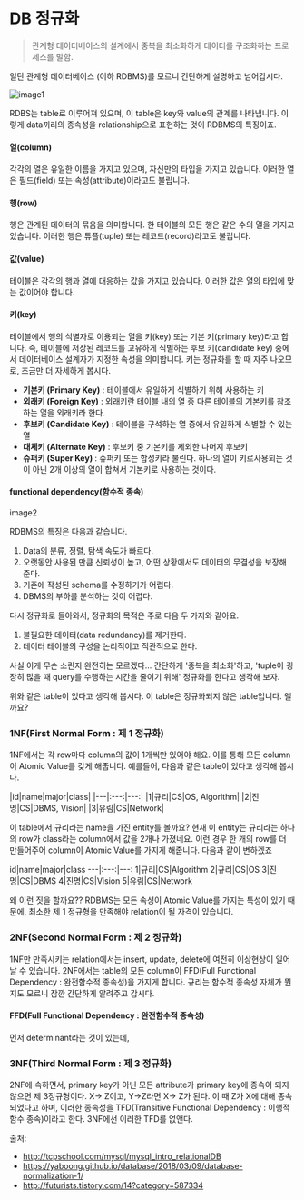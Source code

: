 # DB 정규화
>관계형 데이터베이스의 설계에서 중복을 최소화하게 데이터를 구조화하는 프로세스를 말함.

일단 관계형 데이터베이스 (이하 RDBMS)를 모르니 간단하게 설명하고 넘어갑시다.

![image1](https://user-images.githubusercontent.com/26535709/48506933-ef711b00-e88d-11e8-87b3-cff1b6d850cf.png)

RDBS는 table로 이루어져 있으며, 이 table은 key와 value의 관계를 나타냅니다. 이렇게 data끼리의 종속성을 relationship으로 표현하는 것이 RDBMS의 특징이죠.

#### 열(column)
각각의 열은 유일한 이름을 가지고 있으며, 자신만의 타입을 가지고 있습니다.
이러한 열은 필드(field) 또는 속성(attribute)이라고도 불립니다.

#### 행(row)
행은 관계된 데이터의 묶음을 의미합니다.
한 테이블의 모든 행은 같은 수의 열을 가지고 있습니다.
이러한 행은 튜플(tuple) 또는 레코드(record)라고도 불립니다.

#### 값(value)
테이블은 각각의 행과 열에 대응하는 값을 가지고 있습니다.
이러한 값은 열의 타입에 맞는 값이어야 합니다.

#### 키(key)
테이블에서 행의 식별자로 이용되는 열을 키(key) 또는 기본 키(primary key)라고 합니다.
즉, 테이블에 저장된 레코드를 고유하게 식별하는 후보 키(candidate key) 중에서 데이터베이스 설계자가 지정한 속성을 의미합니다.
키는 정규화를 할 때 자주 나오므로, 조금만 더 자세하게 봅시다.
- **기본키 (Primary Key)** : 테이블에서 유일하게 식별하기 위해 사용하는 키
- **외래키 (Foreign Key)** : 외래키란 테이블 내의 열 중 다른 테이블의 기본키를 참조하는 열을 외래키라 한다.
- **후보키 (Candidate Key)** : 테이블을 구석하는 열 중에서 유일하게 식별할 수 있는 열
- **대체키 (Alternate Key)** : 후보키 중 기본키를 제외한 나머지 후보키
- **슈퍼키 (Super Key)** : 슈퍼키 또는 합성키라 불린다. 하나의 열이 키로사용되는 것이 아닌 2개 이상의 열이 합쳐서 기본키로 사용하는 것이다.

#### functional dependency(함수적 종속)


image2


RDBMS의 특징은 다음과 같습니다.
1. Data의 분류, 정렬, 탐색 속도가 빠르다.
2. 오랫동안 사용된 만큼 신뢰성이 높고, 어떤 상황에서도 데이터의 무결성을 보장해 준다.
3. 기존에 작성된 schema를 수정하기가 어렵다.
4. DBMS의 부하를 분석하는 것이 어렵다.

다시 정규화로 돌아와서,
정규화의 목적은 주로 다음 두 가지와 같아요.
1. 불필요한 데이터(data redundancy)를 제거한다.
2. 데이터 테이블의 구성을 논리적이고 직관적으로 한다.

사실 이게 무슨 소린지 완전히는 모르겠다... 간단하게 '중복을 최소화'하고, 'tuple이 굉장히 많을 때 query를 수행하는 시간을 줄이기 위해' 정규화를 한다고 생각해 보자.


위와 같은 table이 있다고 생각해 봅시다. 이 table은 정규화되지 않은 table입니다. 왤까요?

### 1NF(First Normal Form : 제 1 정규화)
1NF에서는 각 row마다 column의 값이 1개씩만 있어야 해요. 이를 통해 모든 column이 Atomic Value를 갖게 해줍니다. 예를들어, 다음과 같은 table이 있다고 생각해 봅시다.

|id|name|major|class|
|---|:---:|---:|
|1|규리|CS|OS, Algorithm|
|2|진명|CS|DBMS, Vision|
|3|유림|CS|Network|

이 table에서 규리라는 name을 가진 entity를 볼까요? 현재 이 entity는 규리라는 하나의 row가 class라는 column에서 값을 2개나 가졌네요. 이런 경우 한 개의 row를 더 만들어주어 column이 Atomic Value를 가지게 해줍니다. 다음과 같이 변하겠죠

id|name|major|class
---|:---:|---:
1|규리|CS|Algorithm
2|규리|CS|OS
3|진명|CS|DBMS
4|진명|CS|Vision
5|유림|CS|Network

왜 이런 짓을 할까요?? RDBMS는 모든 속성이 Atomic Value를 가지는 특성이 있기 때문에, 최소한 제 1 정규형을 만족해야 relation이 될 자격이 있습니다.


### 2NF(Second Normal Form : 제 2 정규화)
1NF만 만족시키는 relation에서는 insert, update, delete에 여전히 이상현상이 일어날 수 있습니다.
2NF에서는 table의 모든 column이 FFD(Full Functional Dependency : 완전함수적 종속성)을 가지게 합니다. 규리는 함수적 종속성 자체가 뭔지도 모르니 잠깐 간단하게 알려주고 갑시다.

#### FFD(Full Functional Dependency : 완전함수적 종속성)
먼저 determinant라는 것이 있는데,


### 3NF(Third Normal Form : 제 3 정규화)
2NF에 속하면서, primary key가 아닌 모든 attribute가 primary key에 종속이 되지 않으면 제 3정규형이다.
X-> Z이고, Y->Z라면 X-> Z가 된다. 이 때 Z가 X에 대해 종속되었다고 하며, 이러한 종속성을 TFD(Transitive Functional Dependency : 이행적 함수 종속)이라고 한다. 3NF에선 이러한 TFD를 없앤다.




출처:
- http://tcpschool.com/mysql/mysql_intro_relationalDB
- https://yaboong.github.io/database/2018/03/09/database-normalization-1/
- http://futurists.tistory.com/14?category=587334
